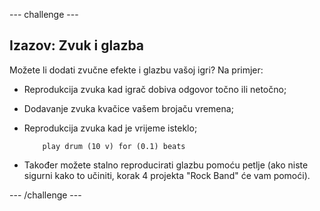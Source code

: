 \--- challenge \---

## Izazov: Zvuk i glazba

Možete li dodati zvučne efekte i glazbu vašoj igri? Na primjer:

+ Reprodukcija zvuka kad igrač dobiva odgovor točno ili netočno;
+ Dodavanje zvuka kvačice vašem brojaču vremena;
+ Reprodukcija zvuka kad je vrijeme isteklo;
    
    ```blocks
        play drum (10 v) for (0.1) beats
    ```

+ Također možete stalno reproducirati glazbu pomoću petlje (ako niste sigurni kako to učiniti, korak 4 projekta "Rock Band" će vam pomoći).

\--- /challenge \---